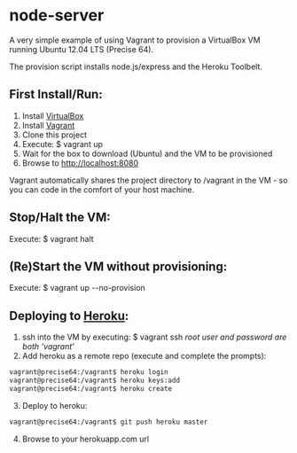 node-server
===========
A very simple example of using Vagrant to provision a VirtualBox VM running Ubuntu 12.04 LTS (Precise 64).

The provision script installs node.js/express and the Heroku Toolbelt.

## First Install/Run:
1. Install [VirtualBox][virtualbox.url]
2. Install [Vagrant][vagrant.url]
3. Clone this project
4. Execute: $ vagrant up
5. Wait for the box to download (Ubuntu) and the VM to be provisioned
6. Browse to [http://localhost:8080][localhost.url]

Vagrant automatically shares the project directory to /vagrant in the VM - so you can code in the comfort of your host machine.

## Stop/Halt the VM:
  Execute: $ vagrant halt

## (Re)Start the VM without provisioning:
  Execute: $ vagrant up --no-provision

## Deploying to [Heroku][heroku.url]:
1. ssh into the VM by executing: $ vagrant ssh
    *root user and password are both 'vagrant'*
2. Add heroku as a remote repo (execute and complete the prompts):

```bash
vagrant@precise64:/vagrant$ heroku login
vagrant@precise64:/vagrant$ heroku keys:add
vagrant@precise64:/vagrant$ heroku create
```
3. Deploy to heroku:

```bash
vagrant@precise64:/vagrant$ git push heroku master
```
4. Browse to your herokuapp.com url

[virtualbox.url]:https://www.virtualbox.org/
[vagrant.url]:http://www.vagrantup.com/
[localhost.url]:http://localhost:8080
[heroku.url]:https://www.heroku.com/


